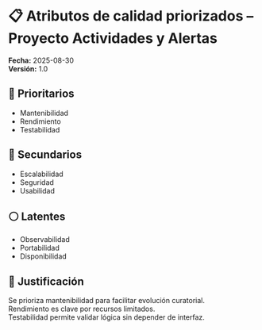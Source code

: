 
# 📋 Atributos de calidad priorizados – Proyecto Actividades y Alertas

**Fecha:** 2025-08-30  
**Versión:** 1.0

## 🔹 Prioritarios
- Mantenibilidad
- Rendimiento
- Testabilidad

## 🔸 Secundarios
- Escalabilidad
- Seguridad
- Usabilidad

## ⚪ Latentes
- Observabilidad
- Portabilidad
- Disponibilidad

## 🧠 Justificación
Se prioriza mantenibilidad para facilitar evolución curatorial.  
Rendimiento es clave por recursos limitados.  
Testabilidad permite validar lógica sin depender de interfaz.